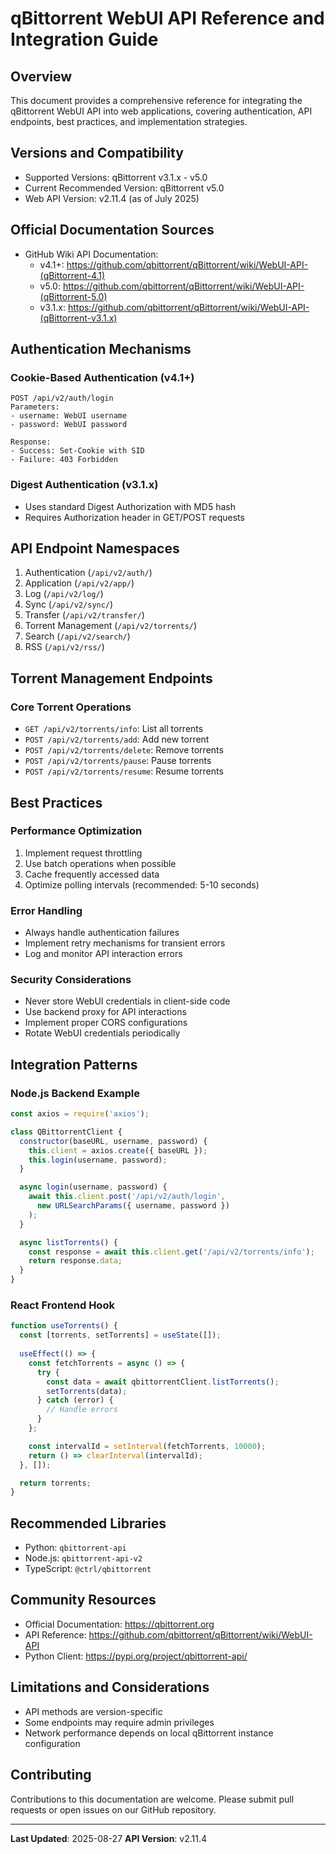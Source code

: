# qBittorrent WebUI API Reference and Integration Guide

## Overview
This document provides a comprehensive reference for integrating the qBittorrent WebUI API into web applications, covering authentication, API endpoints, best practices, and implementation strategies.

## Versions and Compatibility
- Supported Versions: qBittorrent v3.1.x - v5.0
- Current Recommended Version: qBittorrent v5.0
- Web API Version: v2.11.4 (as of July 2025)

## Official Documentation Sources
- GitHub Wiki API Documentation:
  - v4.1+: https://github.com/qbittorrent/qBittorrent/wiki/WebUI-API-(qBittorrent-4.1)
  - v5.0: https://github.com/qbittorrent/qBittorrent/wiki/WebUI-API-(qBittorrent-5.0)
  - v3.1.x: https://github.com/qbittorrent/qBittorrent/wiki/WebUI-API-(qBittorrent-v3.1.x)

## Authentication Mechanisms

### Cookie-Based Authentication (v4.1+)
```http
POST /api/v2/auth/login
Parameters:
- username: WebUI username
- password: WebUI password

Response:
- Success: Set-Cookie with SID
- Failure: 403 Forbidden
```

### Digest Authentication (v3.1.x)
- Uses standard Digest Authorization with MD5 hash
- Requires Authorization header in GET/POST requests

## API Endpoint Namespaces
1. Authentication (`/api/v2/auth/`)
2. Application (`/api/v2/app/`)
3. Log (`/api/v2/log/`)
4. Sync (`/api/v2/sync/`)
5. Transfer (`/api/v2/transfer/`)
6. Torrent Management (`/api/v2/torrents/`)
7. Search (`/api/v2/search/`)
8. RSS (`/api/v2/rss/`)

## Torrent Management Endpoints

### Core Torrent Operations
- `GET /api/v2/torrents/info`: List all torrents
- `POST /api/v2/torrents/add`: Add new torrent
- `POST /api/v2/torrents/delete`: Remove torrents
- `POST /api/v2/torrents/pause`: Pause torrents
- `POST /api/v2/torrents/resume`: Resume torrents

## Best Practices

### Performance Optimization
1. Implement request throttling
2. Use batch operations when possible
3. Cache frequently accessed data
4. Optimize polling intervals (recommended: 5-10 seconds)

### Error Handling
- Always handle authentication failures
- Implement retry mechanisms for transient errors
- Log and monitor API interaction errors

### Security Considerations
- Never store WebUI credentials in client-side code
- Use backend proxy for API interactions
- Implement proper CORS configurations
- Rotate WebUI credentials periodically

## Integration Patterns

### Node.js Backend Example
```javascript
const axios = require('axios');

class QBittorrentClient {
  constructor(baseURL, username, password) {
    this.client = axios.create({ baseURL });
    this.login(username, password);
  }

  async login(username, password) {
    await this.client.post('/api/v2/auth/login', 
      new URLSearchParams({ username, password })
    );
  }

  async listTorrents() {
    const response = await this.client.get('/api/v2/torrents/info');
    return response.data;
  }
}
```

### React Frontend Hook
```typescript
function useTorrents() {
  const [torrents, setTorrents] = useState([]);
  
  useEffect(() => {
    const fetchTorrents = async () => {
      try {
        const data = await qbittorrentClient.listTorrents();
        setTorrents(data);
      } catch (error) {
        // Handle errors
      }
    };

    const intervalId = setInterval(fetchTorrents, 10000);
    return () => clearInterval(intervalId);
  }, []);

  return torrents;
}
```

## Recommended Libraries
- Python: `qbittorrent-api`
- Node.js: `qbittorrent-api-v2`
- TypeScript: `@ctrl/qbittorrent`

## Community Resources
- Official Documentation: https://qbittorrent.org
- API Reference: https://github.com/qbittorrent/qBittorrent/wiki/WebUI-API
- Python Client: https://pypi.org/project/qbittorrent-api/

## Limitations and Considerations
- API methods are version-specific
- Some endpoints may require admin privileges
- Network performance depends on local qBittorrent instance configuration

## Contributing
Contributions to this documentation are welcome. Please submit pull requests or open issues on our GitHub repository.

---

**Last Updated**: 2025-08-27
**API Version**: v2.11.4